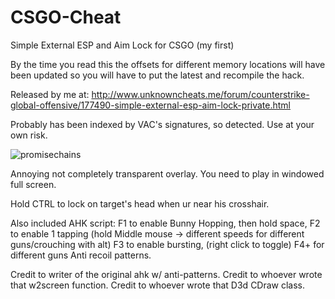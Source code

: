 # CSGO-Cheat
Simple External ESP and Aim Lock for CSGO (my first)

By the time you read this the offsets for different memory locations will have been updated so you will have to put the latest and recompile the hack.

Released by me at:
http://www.unknowncheats.me/forum/counterstrike-global-offensive/177490-simple-external-esp-aim-lock-private.html

Probably has been indexed by VAC's signatures, so detected. Use at your own risk.

![promisechains](https://cloud.githubusercontent.com/assets/16614194/15490686/4cadad26-2138-11e6-828a-c116ec72bccd.png)

Annoying not completely transparent overlay.
You need to play in windowed full screen.

Hold CTRL to lock on target's head when ur near his crosshair.

Also included AHK script:
F1 to enable Bunny Hopping, then hold space,
F2 to enable 1 tapping (hold Middle mouse -> different speeds for different guns/crouching with alt)
F3 to enable bursting, (right click to toggle)
F4+ for different guns Anti recoil patterns.

Credit to writer of the original ahk w/ anti-patterns.
Credit to whoever wrote that w2screen function.
Credit to whoever wrote that D3d CDraw class.
